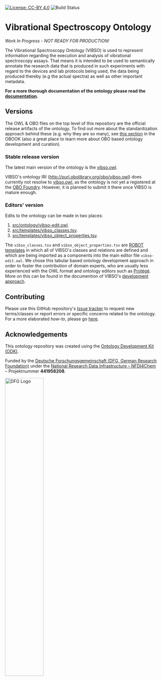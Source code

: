 [![License: CC-BY 4.0](https://img.shields.io/badge/License-CC%20BY%204.0-green.svg)](https://creativecommons.org/licenses/by/4.0/) 
![Build Status](https://github.com/NFDI4Chem/VibrationSpectroscopyOntology/workflows/CI/badge.svg)
# Vibrational Spectroscopy Ontology

_Work In Progress - NOT READY FOR PRODUCTION!_

The Vibrational Spectroscopy Ontology (VIBSO) is used to represent information regarding the execution and analysis of vibrational spectroscopy assays. That means it is intended to be used to semantically annotate the research data that is produced in such experiments with regard to the devices and lab protocols being used, the data being produced thereby (e.g the actual spectra) as well as other important metadata. 

**For a more thorough documentation of the ontology please read the [documentation](https://nfdi4chem.github.io/VibrationalSpectroscopyOntology/).**

## Versions

The OWL & OBO files on the top level of this repository are the official release artifacts of the ontology. To find out more about the standardization approach behind these (e.g. why they are so many), see [this section](https://oboacademy.github.io/obook/reference/release-artefacts/) in the OBOOK (also a great place to learn more about OBO based ontology development and curation).

### Stable release version

The latest main version of the ontology is the [vibso.owl](https://raw.githubusercontent.com/NFDI4Chem/VibrationalSpectroscopyOntology/main/vibso.owl).

VIBSO's ontology IRI (http://purl.obolibrary.org/obo/vibso.owl) does currently not resolve to [vibso.owl](https://raw.githubusercontent.com/NFDI4Chem/VibrationalSpectroscopyOntology/main/vibso.owl), as the ontology is not yet a registered at the [OBO Foundry](https://obofoundry.org/). However, it is planned to submit it there once VIBSO is mature enough.

### Editors' version

Edits to the ontology can be made in two places:

1. [src/ontology/vibso-edit.owl](src/ontology/vibso-edit.owl).
2. [src/templates/vibso_classes.tsv](src/templates/vibso_classes.tsv).
3. [src/templates/vibso_object_properties.tsv](src/templates/vibso_object_properties.tsv).

The `vibso_classes.tsv` and `vibso_object_properties.tsv` are [ROBOT templates](http://robot.obolibrary.org/template) in which all of VIBSO's classes and relations are defined and which are being imported as a components into the main editor file `vibso-edit.owl`. We chose this tabular based ontology development approach in order to foster the contribution of domain experts, who are usually less experienced with the OWL format and ontology editors such as [Protégé](https://protege.stanford.edu/).
More on this can be found in the documention of VIBSO's [development approach](https://nfdi4chem.github.io/VibrationalSpectroscopyOntology/development_approach/).

## Contributing

Please use this GitHub repository's [Issue tracker](https://github.com/NFDI4Chem/VibrationSpectroscopyOntology/issues) to request new terms/classes or report errors or specific concerns related to the ontology. For a more elaborated _how-to_, please go [here](https://nfdi4chem.github.io/VibrationalSpectroscopyOntology/contributing/).

## Acknowledgements

This ontology repository was created using the [Ontology Development Kit (ODK)](https://github.com/INCATools/ontology-development-kit).

Funded by the [Deutsche Forschungsgemeinschaft (DFG, German Research Foundation)](https://www.dfg.de/) under the [National Research Data Infrastructure – NFDI4Chem](https://nfdi4chem.de/) – Projektnummer **441958208**.

<p align="left"><a href="https://www.dfg.de/" target="_blank"><img src="./public/img/dfg_logo_schriftzug_blau_foerderung_en.gif" width="50%" alt="DFG Logo"></a></p>
